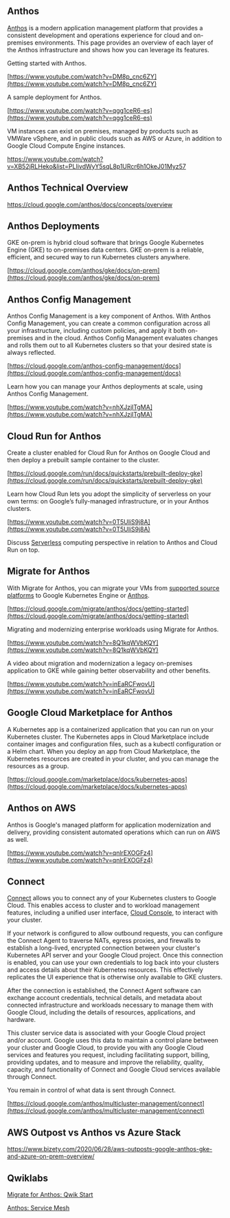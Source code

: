 



## Anthos

[Anthos](https://cloud.google.com/anthos/docs) is a modern application management platform that provides a consistent development and operations experience for cloud and on-premises environments. This page provides an overview of each layer of the Anthos infrastructure and shows how you can leverage its features.



Getting started with Anthos.

[https://www.youtube.com/watch?v=DM8p_cnc6ZY](https://www.youtube.com/watch?v=DM8p_cnc6ZY)

A sample deployment for Anthos. 

[https://www.youtube.com/watch?v=qgg1ceR6-es](https://www.youtube.com/watch?v=qgg1ceR6-es)

VM instances can exist on premises, managed by products such as VMWare vSphere, and in public clouds such as AWS or Azure, in addition to Google Cloud Compute Engine instances.

https://www.youtube.com/watch?v=XB52jRLHeko&list=PLIivdWyY5sqL8p1URcr6h1OkeJ01Myz57


## Anthos Technical Overview



https://cloud.google.com/anthos/docs/concepts/overview

## Anthos Deployments

GKE on-prem is hybrid cloud software that brings Google Kubernetes Engine (GKE) to on-premises data centers. GKE on-prem is a reliable, efficient, and secured way to run Kubernetes clusters anywhere.

[https://cloud.google.com/anthos/gke/docs/on-prem](https://cloud.google.com/anthos/gke/docs/on-prem)


## Anthos Config Management

Anthos Config Management is a key component of Anthos. With Anthos Config Management, you can create a common configuration across all your infrastructure, including custom policies, and apply it both on-premises and in the cloud. Anthos Config Management evaluates changes and rolls them out to all Kubernetes clusters so that your desired state is always reflected.

[https://cloud.google.com/anthos-config-management/docs](https://cloud.google.com/anthos-config-management/docs)

Learn how you can manage your Anthos deployments at scale, using Anthos Config Management.

[https://www.youtube.com/watch?v=nhXJzjITgMA](https://www.youtube.com/watch?v=nhXJzjITgMA)


## Cloud Run for Anthos

Create a cluster enabled for Cloud Run for Anthos on Google Cloud and then deploy a prebuilt sample container to the cluster.

[https://cloud.google.com/run/docs/quickstarts/prebuilt-deploy-gke](https://cloud.google.com/run/docs/quickstarts/prebuilt-deploy-gke)

Learn how Cloud Run lets you adopt the simplicity of serverless on your own terms: on Google’s fully-managed infrastructure, or in your Anthos clusters. 

[https://www.youtube.com/watch?v=0T5UliS9j8A](https://www.youtube.com/watch?v=0T5UliS9j8A)

Discuss [Serverless](Serverless) computing perspective in relation to Anthos and Cloud Run on top.


## Migrate for Anthos

With Migrate for Anthos, you can migrate your VMs from [supported source platforms](https://cloud.google.com/migrate/anthos/docs/migration-prerequisites) to Google Kubernetes Engine or [Anthos](https://cloud.google.com/anthos).

[https://cloud.google.com/migrate/anthos/docs/getting-started](https://cloud.google.com/migrate/anthos/docs/getting-started)

Migrating and modernizing enterprise workloads using Migrate for Anthos.

[https://www.youtube.com/watch?v=8Q1kqWVbKQY](https://www.youtube.com/watch?v=8Q1kqWVbKQY)

A video about migration  and modernization a legacy on-premises application to GKE while gaining better observability and other benefits.

[https://www.youtube.com/watch?v=inEaRCFwovU](https://www.youtube.com/watch?v=inEaRCFwovU)


## Google Cloud Marketplace for Anthos

A Kubernetes app is a containerized application that you can run on your Kubernetes cluster. The Kubernetes apps in Cloud Marketplace include container images and configuration files, such as a kubectl configuration or a Helm chart. When you deploy an app from Cloud Marketplace, the Kubernetes resources are created in your cluster, and you can manage the resources as a group.

[https://cloud.google.com/marketplace/docs/kubernetes-apps](https://cloud.google.com/marketplace/docs/kubernetes-apps)


## Anthos on AWS

Anthos is Google's managed platform for application modernization and delivery, providing consistent automated operations which can run on AWS as well.

[https://www.youtube.com/watch?v=qnlrEXOGFz4](https://www.youtube.com/watch?v=qnlrEXOGFz4)


## Connect

[Connect](https://cloud.google.com/anthos/multicluster-management/connect) allows you to connect any of your Kubernetes clusters to Google Cloud. This enables access to cluster and to workload management features, including a unified user interface, [Cloud Console](https://cloud.google.com/cloud-console), to interact with your cluster.

If your network is configured to allow outbound requests, you can configure the Connect Agent to traverse NATs, egress proxies, and firewalls to establish a long-lived, encrypted connection between your cluster's Kubernetes API server and your Google Cloud project. Once this connection is enabled, you can use your own credentials to log back into your clusters and access details about their Kubernetes resources. This effectively replicates the UI experience that is otherwise only available to GKE clusters.

After the connection is established, the Connect Agent software can exchange account credentials, technical details, and metadata about connected infrastructure and workloads necessary to manage them with Google Cloud, including the details of resources, applications, and hardware.

This cluster service data is associated with your Google Cloud project and/or account. Google uses this data to maintain a control plane between your cluster and Google Cloud, to provide you with any Google Cloud services and features you request, including facilitating support, billing, providing updates, and to measure and improve the reliability, quality, capacity, and functionality of Connect and Google Cloud services available through Connect.

You remain in control of what data is sent through Connect.

[https://cloud.google.com/anthos/multicluster-management/connect](https://cloud.google.com/anthos/multicluster-management/connect)



## AWS Outpost vs Anthos vs Azure Stack

https://www.bizety.com/2020/06/28/aws-outposts-google-anthos-gke-and-azure-on-prem-overview/




## Qwiklabs

[Migrate for Anthos: Qwik Start](https://www.qwiklabs.com/focuses/10268?catalog_rank=%7B%22rank%22%3A6%2C%22num_filters%22%3A0%2C%22has_search%22%3Atrue%7D&parent=catalog&search_id=7467866)


[Anthos: Service Mesh](https://www.qwiklabs.com/quests/100?catalog_rank=%7B%22rank%22%3A1%2C%22num_filters%22%3A0%2C%22has_search%22%3Atrue%7D&search_id=7482852)


